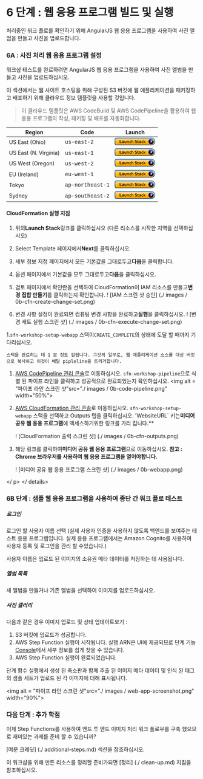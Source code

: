 # 6 단계 : 웹 응용 프로그램 빌드 및 실행

처리중인 워크 플로를 확인하기 위해 AngularJS 웹 응용 프로그램을 사용하여 사진 앨범을 만들고 사진을 업로드합니다.

### 6A : 사진 처리 웹 응용 프로그램 설정

워크샵 테스트를 완료하려면 AngularJS 웹 응용 프로그램을 사용하여 사진 앨범을 만들고 사진을 업로드하십시오.

이 섹션에서는 웹 사이트 호스팅을 위해 구성된 S3 버킷에 웹 애플리케이션을 패키징하고 배포하기 위해 클라우드 정보 템플릿을 사용할 것입니다.

>이 클라우드 템플릿은 AWS CodeBuild 및 AWS CodePipeline을 활용하여 웹 응용 프로그램의 작성, 패키징 및 배포를 자동화합니다.

Region| Code | Launch
------|------|-------
US East (Ohio)| <span style="font-family:'Courier';">us-east-2</span> | [![Launch Step 6 in us-east-2](images/cfn-launch-stack.png)](https://console.aws.amazon.com/cloudformation/home?region=us-east-2#/stacks/new?stackName=sfn-workshop-setup-webapp&templateURL=https://s3-us-east-2.amazonaws.com/sfn-image-workshop-us-east-2/cloudformation/step0-webapp.yaml)
US East (N. Virginia) | <span style="font-family:'Courier';">us-east-1</span> | [![Launch Step 6 in us-east-1](images/cfn-launch-stack.png)](https://console.aws.amazon.com/cloudformation/home?region=us-east-1#/stacks/new?stackName=sfn-workshop-setup-webapp&templateURL=https://s3.amazonaws.com/sfn-image-workshop-us-east-1/cloudformation/step0-webapp.yaml)
US West (Oregon) | <span style="font-family:'Courier';">us-west-2</span> | [![Launch Step 6 in us-west-2](images/cfn-launch-stack.png)](https://console.aws.amazon.com/cloudformation/home?region=us-west-2#/stacks/new?stackName=sfn-workshop-setup-webapp&templateURL=https://s3-us-west-2.amazonaws.com/sfn-image-workshop-us-west-2/cloudformation/step0-webapp.yaml)
EU (Ireland) | <span style="font-family:'Courier';">eu-west-1</span> | [![Launch Step 6 in eu-west-1](images/cfn-launch-stack.png)](https://console.aws.amazon.com/cloudformation/home?region=eu-west-1#/stacks/new?stackName=sfn-workshop-setup-webapp&templateURL=https://s3-eu-west-1.amazonaws.com/sfn-image-workshop-eu-west-1/cloudformation/step0-webapp.yaml)
Tokyo | <span style="font-family:'Courier';">ap-northeast-1</span> | [![Launch Step 6 in ap-northeast-1](images/cfn-launch-stack.png)](https://console.aws.amazon.com/cloudformation/home?region=ap-northeast-1#/stacks/new?stackName=sfn-workshop-setup-webapp&templateURL=https://s3-ap-northeast-1.amazonaws.com/sfn-image-workshop-ap-northeast-1/cloudformation/step0-webapp.yaml)
Sydney | <span style="font-family:'Courier';">ap-southeast-2</span> | [![Launch Step 6 in ap-southeast-2](images/cfn-launch-stack.png)](https://console.aws.amazon.com/cloudformation/home?region=ap-southeast-2#/stacks/new?stackName=sfn-workshop-setup-webapp&templateURL=https://s3-ap-southeast-2.amazonaws.com/sfn-image-workshop-ap-southeast-2/cloudformation/step0-webapp.yaml)

#### CloudFormation 실행 지침

1. 위의**Launch Stack**링크를 클릭하십시오 (다른 리소스를 시작한 지역을 선택하십시오)

1. Select Template 페이지에서**Next**를 클릭하십시오.

1. 세부 정보 지정 페이지에서 모든 기본값을 그대로두고**다음**을 클릭합니다.

1. 옵션 페이지에서 기본값을 모두 그대로두고**다음**을 클릭하십시오.

1. 검토 페이지에서 확인란을 선택하여 CloudFormation이 IAM 리소스를 만들고**변경 집합 만들기**를 클릭하는지 확인합니다.
	! [IAM 스크린 샷 승인] (./ images / 0b-cfn-create-change-set.png)


1. 변경 사항 설정이 완료되면 컴퓨팅 변경 사항을 완료하고**실행**을 클릭하십시오.
	! [변경 세트 실행 스크린 샷] (./ images / 0b-cfn-execute-change-set.png)

1.`sfn-workshop-setup-webapp` 스택이`CREATE_COMPLETE`의 상태에 도달 할 때까지 기다리십시오.

	스택을 완료하는 데 1 분 정도 걸립니다. 그것의 일부로, 웹 애플리케이션 소스를 대상 버킷으로 복사하고 이것이 배달 pipleline을 트리거합니다.

1. [AWS CodePipeline 관리 콘솔](http://console.aws.amazon.com/codepipeline/home)로 이동하십시오. `sfn-workshop-pipeline`으로 식별 된 파이프 라인을 클릭하고 성공적으로 완료되었는지 확인하십시오.
	<img alt = "파이프 라인 스크린 샷"src="./ images / 0b-code-pipeline.png" width="50%">

1. [AWS CloudFormation 관리 콘솔](http://console.aws.amazon.com/cloudformation/home)로 이동하십시오. `sfn-workshop-setup-webapp` 스택을 선택하고 Outputs 탭을 클릭하십시오. 'WebsiteURL` 키는**미디어 공유 웹 응용 프로그램**에 액세스하기위한 링크를 가리 킵니다.**

	! [CloudFormation 출력 스크린 샷] (./ images / 0b-cfn-outputs.png)

1. 해당 링크를 클릭하여**미디어 공유 웹 응용 프로그램**으로 이동하십시오.
**참고 : Chrome 브라우저를 사용하여 웹 응용 프로그램을 열어야합니다.**

	! [미디어 공유 웹 응용 프로그램 스크린 샷] (./ images / 0b-webapp.png)

</ p> </ details>



### 6B 단계 : 샘플 웹 응용 프로그램을 사용하여 종단 간 워크 플로 테스트
##### 로그인
로그인 할 사용자 이름 선택 (실제 사용자 인증을 사용하지 않도록 백엔드를 보여주는 테스트 응용 프로그램입니다. 실제 응용 프로그램에서는 Amazon Cognito를 사용하여 사용자 등록 및 로그인을 관리 할 수 ​​있습니다.)

사용자 이름은 업로드 된 이미지의 소유권 메타 데이터를 저장하는 데 사용됩니다.

##### 앨범 목록
새 앨범을 만들거나 기존 앨범을 선택하여 이미지를 업로드하십시오.

##### 사진 갤러리
다음과 같은 경우 이미지 업로드 및 상태 업데이트보기 :

1. S3 버킷에 업로드가 성공합니다.
2. AWS Step Function 실행이 시작됩니다. 실행 ARN은 UI에 제공되므로 단계 기능 [Console](https://console.aws.amazon.com/states/home)에서 세부 정보를 쉽게 찾을 수 있습니다.
3. AWS Step Function 실행이 완료되었습니다.

단계 함수 실행에서 생성 된 축소판과 함께 추출 된 이미지 메타 데이터 및 인식 된 태그의 샘플 세트가 업로드 된 각 이미지에 대해 표시됩니다.

<img alt = "파이프 라인 스크린 샷"src="./ images / web-app-screenshot.png" width="90%">


### 다음 단계 : 추가 학점

이제 Step Functions를 사용하여 엔드 투 엔드 이미지 처리 워크 플로우를 구축 했으므로 재미있는 과제를 준비 할 수 있습니까?

[여분 크레딧] (./ additional-steps.md) 섹션을 참조하십시오.

이 워크샵을 위해 만든 리소스를 정리할 준비가되면 [정리] (./ clean-up.md) 지침을 참조하십시오.

